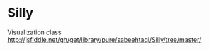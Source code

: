 # Silly
Visualization class
<http://jsfiddle.net/gh/get/library/pure/sabeehtaqi/Silly/tree/master/>
